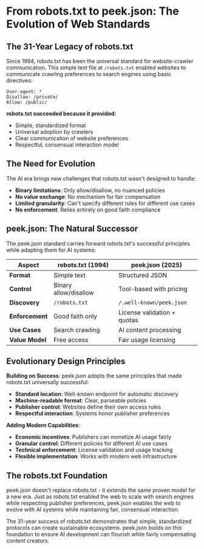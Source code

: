 # From robots.txt to peek.json: The Evolution of Web Standards

## The 31-Year Legacy of robots.txt

Since 1994, robots.txt has been the universal standard for website-crawler communication. This simple text file at `/robots.txt` enabled websites to communicate crawling preferences to search engines using basic directives:

```
User-agent: *
Disallow: /private/
Allow: /public/
```

**robots.txt succeeded because it provided:**
- Simple, standardized format
- Universal adoption by crawlers
- Clear communication of website preferences
- Respectful, consensual interaction model

## The Need for Evolution

The AI era brings new challenges that robots.txt wasn't designed to handle:
- **Binary limitations**: Only allow/disallow, no nuanced policies
- **No value exchange**: No mechanism for fair compensation
- **Limited granularity**: Can't specify different rules for different use cases
- **No enforcement**: Relies entirely on good faith compliance

## peek.json: The Natural Successor

The peek.json standard carries forward robots.txt's successful principles while adapting them for AI systems:

| Aspect | robots.txt (1994) | peek.json (2025) |
|--------|------------------|------------------|
| **Format** | Simple text | Structured JSON |
| **Control** | Binary allow/disallow | Tool-based with pricing |
| **Discovery** | `/robots.txt` | `/.well-known/peek.json` |
| **Enforcement** | Good faith only | License validation + quotas |
| **Use Cases** | Search crawling | AI content processing |
| **Value Model** | Free access | Fair usage licensing |

## Evolutionary Design Principles

**Building on Success**: peek.json adopts the same principles that made robots.txt universally successful:
- **Standard location**: Well-known endpoint for automatic discovery
- **Machine-readable format**: Clear, parseable policies
- **Publisher control**: Websites define their own access rules
- **Respectful interaction**: Systems honor publisher preferences

**Adding Modern Capabilities**:
- **Economic incentives**: Publishers can monetize AI usage fairly
- **Granular control**: Different policies for different AI use cases
- **Technical enforcement**: License validation and usage tracking
- **Flexible implementation**: Works with modern web infrastructure

## The robots.txt Foundation

peek.json doesn't replace robots.txt - it extends the same proven model for a new era. Just as robots.txt enabled the web to scale with search engines while respecting publisher preferences, peek.json enables the web to evolve with AI systems while maintaining fair, consensual interaction.

The 31-year success of robots.txt demonstrates that simple, standardized protocols can create sustainable ecosystems. peek.json builds on this foundation to ensure AI development can flourish while fairly compensating content creators.
